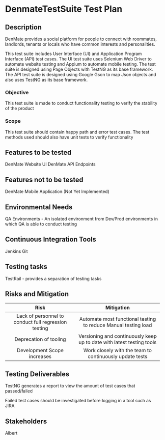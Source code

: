 # DenmateTestSuite Test Plan

## Description
DenMate provides a social platform for people to connect with roommates, landlords, tenants or locals who have common interests and personalities.

This test suite includes User Interface (UI) and Application Program Interface (API) test cases. 
The UI test suite uses Selenium Web Driver to automate website testing and Appium to automate mobile testing. The test suite is designed using Page Objects with TestNG as its base framework.
The API test suite is designed using Google Gson to map Json objects and also uses TestNG as its base framework.

### Objective
This test suite is made to conduct functionality testing to verify the stability of the product

### Scope
This test suite should contain happy path and error test cases.
The test methods used should also have unit tests to verify functionality

## Features to be tested
DenMate Website UI
DenMate API Endpoints

## Features not to be tested
DenMate Mobile Application (Not Yet Implemented)

## Environmental Needs
QA Environments - An isolated environment from Dev/Prod environments in which QA is able to conduct testing

## Continuous Integration Tools
Jenkins
Git

## Testing tasks
TestRail - provides a separation of testing tasks 

## Risks and Mitigation
| Risk | Mitigation |
| :---: | :---: |
| Lack of personnel to conduct full regression testing | Automate most functional testing to reduce Manual testing load|
| Deprecation of tooling | Versioning and continuously keep up to date with latest testing tools |
| Development Scope increases | Work closely with the team to continuously update tests |

## Testing Deliverables
TestNG generates a report to view the amount of test cases that passed/failed

Failed test cases should be investigated before logging in a tool such as JIRA

## Stakeholders
Albert